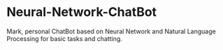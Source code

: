 # Neural-Network-ChatBot
Mark, personal ChatBot based on Neural Network and Natural Language Processing for basic tasks and chatting.
